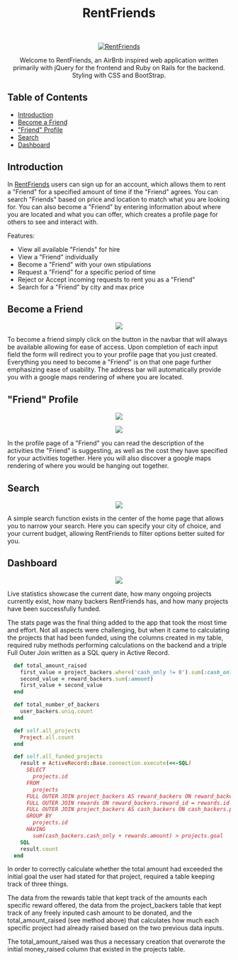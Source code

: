 <h1 align="center"> RentFriends </h1> <br>
<p align="center">
  <a href="https://airbnb-pconde705.herokuapp.com">
    <img alt="RentFriends" title="RentFriends" src="https://res.cloudinary.com/lopopoa2/image/upload/v1515311948/Screen_Shot_2018-01-06_at_11.57.42_PM_s01a94.png" >
  </a>
</p>

<p align="center">
  Welcome to RentFriends, an AirBnb inspired web application written primarily with jQuery for the frontend and Ruby on Rails for the backend. Styling with CSS and BootStrap.
</p>

## Table of Contents

- [Introduction](#introduction)
- [Become a Friend](#become-a-friend)
- ["Friend" Profile](#friend-profile)
- [Search](#search)
- [Dashboard](#dashboard)


## Introduction

In [RentFriends](https://airbnb-pconde705.herokuapp.com) users can sign up for an account, which allows them to rent a "Friend" for a specified amount of time if the "Friend" agrees. You can search "Friends" based on price and location to match what you are looking for. You can also become a "Friend" by entering information about where you are located and what you can offer, which creates a profile page for others to see and interact with.

Features:

* View all available "Friends" for hire
* View a "Friend" individually
* Become a "Friend" with your own stipulations
* Request a "Friend" for a specific period of time
* Reject or Accept incoming requests to rent you as a "Friend"
* Search for a "Friend" by city and max price

## Become a Friend

<p align="center">
  <img src="https://res.cloudinary.com/lopopoa2/image/upload/v1515313512/Screen_Shot_2018-01-07_at_12.24.47_AM_znymcl.png">
</p>

To become a friend simply click on the button in the navbar that will always be available allowing for ease of access. Upon completion of each input field the form will redirect you to your profile page that you just created. Everything you need to become a "Friend" is on that one page further emphasizing ease of usability. The address bar will automatically provide you with a google maps rendering of where you are located.

## "Friend" Profile

<p align="center">
  <img src="https://res.cloudinary.com/lopopoa2/image/upload/v1515363954/Screen_Shot_2018-01-07_at_2.25.26_PM_upothp.png" >
</p>
<p align="center">
  <img src="https://res.cloudinary.com/lopopoa2/image/upload/v1515364296/Screen_Shot_2018-01-07_at_2.31.07_PM_lseeds.png" >
</p>

In the profile page of a "Friend" you can read the description of the activities the "Friend" is suggesting, as well as the cost they have specified for your activities together. Here you will also discover a google maps rendering of where you would be hanging out together.

## Search

<p align="center">
  <img src="https://res.cloudinary.com/lopopoa2/image/upload/v1515364979/Screen_Shot_2018-01-07_at_2.41.49_PM_fyoqw0.png" >
</p>

A simple search function exists in the center of the home page that allows you to narrow your search. Here you can specify your city of choice, and your current budget, allowing RentFriends to filter options better suited for you.

## Dashboard

<p align="center">
  <img src="https://res.cloudinary.com/lopopoa2/image/upload/v1515364979/Screen_Shot_2018-01-07_at_2.41.49_PM_fyoqw0.png" >
</p>

Live statistics showcase the current date, how many ongoing projects currently exist, how many backers RentFriends has, and how many projects have been successfully funded.

The stats page was the final thing added to the app that took the most time and effort. Not all aspects were challenging, but when it came to calculating the projects that had been funded, using the columns created in my table, required ruby methods performing calculations on the backend and a triple Full Outer Join written as a SQL query in Active Record.

```ruby
  def total_amount_raised
    first_value = project_backers.where('cash_only != 0').sum(:cash_only)
    second_value = reward_backers.sum(:amount)
    first_value + second_value
  end

  def total_number_of_backers
    user_backers.uniq.count
  end

  def self.all_projects
    Project.all.count
  end

  def self.all_funded_projects
    result = ActiveRecord::Base.connection.execute(<<-SQL)
      SELECT
        projects.id
      FROM
        projects
      FULL OUTER JOIN project_backers AS reward_backers ON reward_backers.project_id = projects.id
      FULL OUTER JOIN rewards ON reward_backers.reward_id = rewards.id
      FULL OUTER JOIN project_backers AS cash_backers ON cash_backers.project_id = projects.id
      GROUP BY
        projects.id
      HAVING
        sum(cash_backers.cash_only + rewards.amount) > projects.goal
    SQL
    result.count
  end
```

In order to correctly calculate whether the total amount had exceeded the initial goal the user had stated for that project, required a table keeping track of three things.

The data from the rewards table that kept track of the amounts each specific reward offered, the data from the project_backers table that kept track of any freely inputed cash amount to be donated, and the total_amount_raised (see method above) that calculates how much each specific project had already raised based on the two previous data inputs.

The total_amount_raised was thus a necessary creation that overwrote the initial money_raised column that existed in the projects table.
